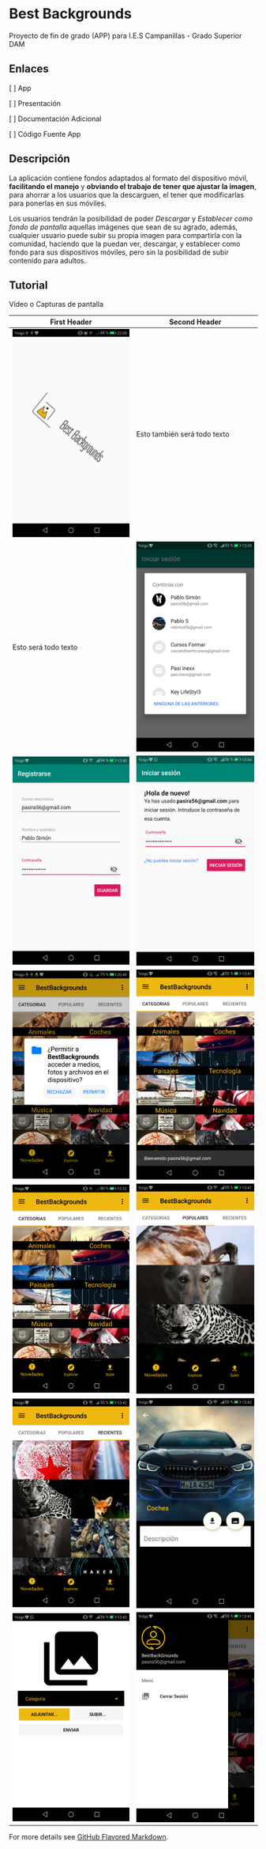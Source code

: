# Best Backgrounds

Proyecto de fin de grado (APP) para I.E.S Campanillas - Grado Superior DAM

## Enlaces

[ ] App

[ ] Presentación

[ ] Documentación Adicional

[ ] Código Fuente App


## Descripción

La aplicación contiene fondos adaptados al formato del dispositivo móvil, **facilitando el manejo** y **obviando el trabajo de tener que ajustar la imagen**, para ahorrar a los usuarios que la descarguen, el tener que modificarlas para ponerlas en sus móviles.

Los usuarios tendrán la posibilidad de poder _Descargar_ y _Establecer como fondo de pantalla_ aquellas imágenes que sean de su agrado, además, cualquier usuario puede subir su propia imagen para compartirla con la comunidad, haciendo que la puedan ver, descargar, y establecer como fondo para sus dispositivos móviles, pero sin la posibilidad de subir contenido para adultos.

## Tutorial

Vídeo o Capturas de pantalla

First Header | Second Header
------------ | -------------
![img1](/Capturas%20de%20Pantalla%20App/img1.png) | Esto también será todo texto
Esto será todo texto | ![img2](/Capturas%20de%20Pantalla%20App/img2.png)
![img3](/Capturas%20de%20Pantalla%20App/img3.png) | ![img4](/Capturas%20de%20Pantalla%20App/img4.png)
![img5](/Capturas%20de%20Pantalla%20App/img5.png) | ![img6](/Capturas%20de%20Pantalla%20App/img6.png)
![img7](/Capturas%20de%20Pantalla%20App/img7.png) | ![img8](/Capturas%20de%20Pantalla%20App/img8.png)
![img9](/Capturas%20de%20Pantalla%20App/img9.png) | ![img10](/Capturas%20de%20Pantalla%20App/img10.png)
![img11](/Capturas%20de%20Pantalla%20App/img11.png) | ![img12](/Capturas%20de%20Pantalla%20App/img12.png)


For more details see [GitHub Flavored Markdown](https://guides.github.com/features/mastering-markdown/).
